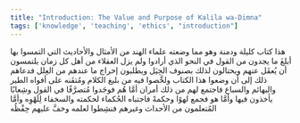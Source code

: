 ```yaml
---
title: "Introduction: The Value and Purpose of Kalila wa-Dimna"
tags: ['knowledge', 'teaching', 'ethics', "introduction"]
---
```


 هذا كتاب كليلة ودمنة وهو مما وضعته علماء الهند من الأمثال والأحاديث التي التمسوا بها أبلغَ ما يجدون من القول في النحو الذي أرادوا ولم يزل العقلاء من أهل كل زمان يلتمسون أن يُعقَل عنهم ويحتالون لذلك بصنوف الحِيَل ويطلبون إخراج ما عندهم من العِلل فدعاهم ذلك إلى أن وضعوا هذا الكتاب ولخَّصوا فيه من بليغ الكلام ومُتقَنه على أفواه الطير والبهائم والسباع فاجتمع لهم من ذلك أمران أمَّا هُم فوجَدوا مُتصرَّفًا في القول وشِعابًا يأخذون فيها وأمَّا هو فجمع لهوًا وحكمةً فاجتباه الحُكماء لحكمته والسخفاء لِلَهْوِه وأمَّا المُتعلمون من الأحداث وغيرهم فنشِطوا لعلمه وخفَّ عليهم حِفْظُه
